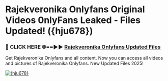 # Rajekveronika Onlyfans Original Videos 0nlyFans Leaked - Files Updated! ({hju678})

<h3>🔴 CLICK HERE 🌐==►► <a href="https://tinyurl.com/ms9xzufz" rel="nofollow">Rajekveronika Onlyfans Updated Files</a></h3>

Get Rajekveronika Onlyfans and all content. Now you can access all videos and pictures of Rajekveronika Onlyfans. New Updated Files 2025!

[![{hju678}](https://i.imgur.com/PQ7UWWw.gif)](https://tinyurl.com/ms9xzufz)